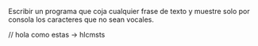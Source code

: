 Escribir un programa que coja cualquier frase de texto y muestre solo por consola los caracteres que no sean 
vocales.

// hola como estas -> hlcmsts

